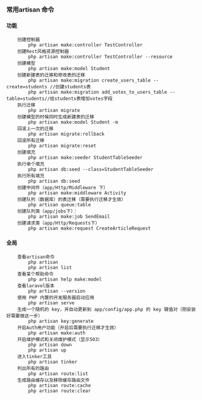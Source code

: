 ### 常用artisan 命令
#### 功能
		创建控制器
			php artisan make:controller TestController
		创建Rest风格资源控制器
			php artisan make:controller TestController --resource
		创建模型	
		    php artisan make:model Student
		创建新建表的迁移和修改表的迁移	
			php artisan make:migration create_users_table --create=students //创建students表
			php artisan make:migration add_votes_to_users_table --table=students//给students表增加votes字段
		执行迁移
			php artisan migrate
		创建模型的时候同时生成新建表的迁移
			php artisan make:model Student -m
		回滚上一次的迁移
			php artisan migrate:rollback
		回滚所有迁移	
			php artisan migrate:reset
		创建填充
		    php artisan make:seeder StudentTableSeeder
		执行单个填充
			php artisan db:seed --class=StudentTableSeeder
		执行所有填充
			php artisan db:seed
		创建中间件（app/Http/Middleware 下）
			php artisan make:middleware Activity
		创建队列（数据库）的表迁移（需要执行迁移才生效）
			php artisan queue:table
		创建队列类（app/jobs下）：
			php artisan make:job SendEmail
		创建请求类（app/Http/Requests下）
			php artisan make:request CreateArticleRequest

#### 全局			
		查看artisan命令
			php artisan
			php artisan list
		查看某个帮助命令
			php artisan help make:model
		查看laravel版本
			php artisan --version
		使用 PHP 内置的开发服务器启动应用
			php artisan serve
		生成一个随机的 key，并自动更新到 app/config/app.php 的 key 键值对（刚安装好需要做这一步）
			php artisan key:generate
		开启Auth用户功能（开启后需要执行迁移才生效）
			php artisan make:auth
		开启维护模式和关闭维护模式（显示503）
			php artisan down
			php artisan up
		进入tinker工具
			php artisan tinker
		列出所有的路由
			php artisan route:list
		生成路由缓存以及移除缓存路由文件
			php artisan route:cache
			php artisan route:clear 

		
		
		
		
		
		
		
		